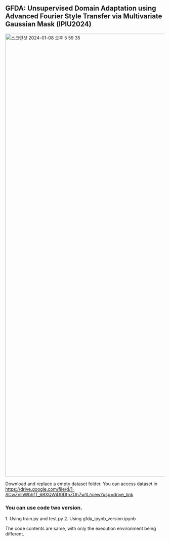 <h2> GFDA: Unsupervised Domain Adaptation using Advanced Fourier Style Transfer via Multivariate Gaussian Mask (IPIU2024) </h2>
<img width="1396" alt="스크린샷 2024-01-08 오후 5 59 35" src="https://github.com/SeongMon/GFDA/assets/118545892/e4f3f150-998c-43df-b051-72c397a035b2">


Download and replace a empty dataset folder.
You can access dataset in https://drive.google.com/file/d/1-ACwZnlhWbhfT_6BXQWiD0DthZOh7w1L/view?usp=drive_link


<h3>You can use code two version.</h3>
1. Using train.py and test.py
2. Using gfda_ipynb_version.ipynb

The code contents are same, with only the execution environment being different.
